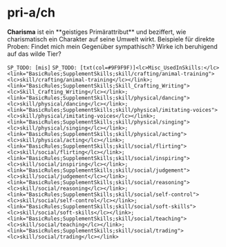 # pri-a/ch

**Charisma** ist ein \*\*geistiges Primärattribut\*\* und beziffert, wie charismatisch ein Charakter auf seine Umwelt wirkt.
Beispiele für direkte Proben: Findet mich mein Gegenüber sympathisch? Wirke ich beruhigend auf das wilde Tier?

`SP_TODO: [mis]`
`SP_TODO: [txt(col=#9F9F9F)]<lc>Misc_UsedInSkills:</lc> <link="BasicRules;SupplementSkills;skill/crafting/animal-training"><lc>skill/crafting/animal-training</lc></link>; <link="BasicRules;SupplementSkills;Skill_Crafting_Writing"><lc>Skill_Crafting_Writing</lc></link>; <link="BasicRules;SupplementSkills;skill/physical/dancing"><lc>skill/physical/dancing</lc></link>; <link="BasicRules;SupplementSkills;skill/physical/imitating-voices"><lc>skill/physical/imitating-voices</lc></link>; <link="BasicRules;SupplementSkills;skill/physical/singing"><lc>skill/physical/singing</lc></link>; <link="BasicRules;SupplementSkills;skill/physical/acting"><lc>skill/physical/acting</lc></link>; <link="BasicRules;SupplementSkills;skill/social/flirting"><lc>skill/social/flirting</lc></link>; <link="BasicRules;SupplementSkills;skill/social/inspiring"><lc>skill/social/inspiring</lc></link>; <link="BasicRules;SupplementSkills;skill/social/judgement"><lc>skill/social/judgement</lc></link>; <link="BasicRules;SupplementSkills;skill/social/reasoning"><lc>skill/social/reasoning</lc></link>; <link="BasicRules;SupplementSkills;skill/social/self-control"><lc>skill/social/self-control</lc></link>; <link="BasicRules;SupplementSkills;skill/social/soft-skills"><lc>skill/social/soft-skills</lc></link>; <link="BasicRules;SupplementSkills;skill/social/teaching"><lc>skill/social/teaching</lc></link>; <link="BasicRules;SupplementSkills;skill/social/trading"><lc>skill/social/trading</lc></link>`
